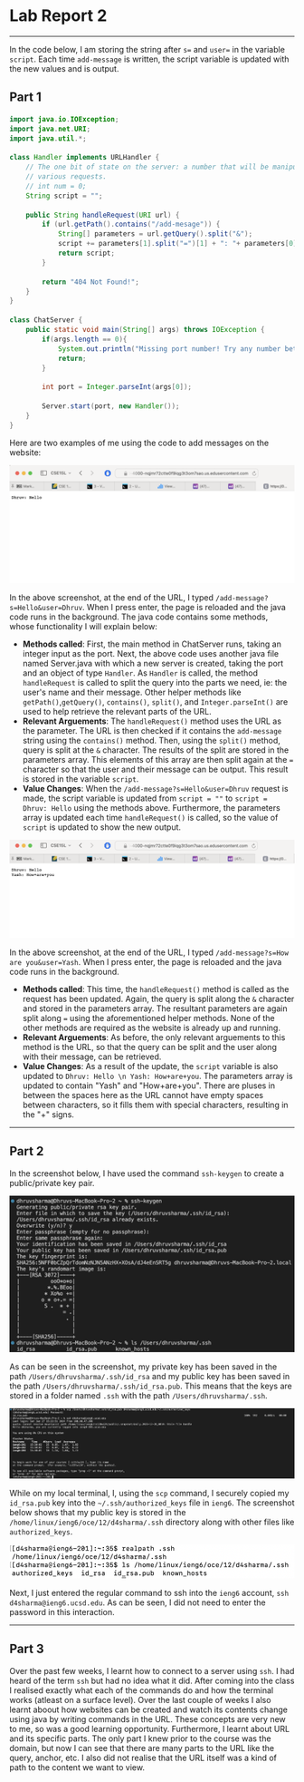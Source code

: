 # Lab Report 2
***
In the code below, I am storing the string after `s=` and `user=` in the variable `script`. Each time `add-message` is written, the script variable is updated with the new values and is output. 
## Part 1
```java
import java.io.IOException;
import java.net.URI;
import java.util.*;

class Handler implements URLHandler {
    // The one bit of state on the server: a number that will be manipulated by
    // various requests.
    // int num = 0;
    String script = "";

    public String handleRequest(URI url) {
        if (url.getPath().contains("/add-mesage")) {
            String[] parameters = url.getQuery().split("&");
            script += parameters[1].split("=")[1] + ": "+ parameters[0].split("=")[1] + '\n';
            return script;
        }
    
        return "404 Not Found!";
    }
}

class ChatServer {
    public static void main(String[] args) throws IOException {
        if(args.length == 0){
            System.out.println("Missing port number! Try any number between 1024 to 49151");
            return;
        }

        int port = Integer.parseInt(args[0]);

        Server.start(port, new Handler());
    }
}
```

Here are two examples of me using the code to add messages on the website:

![Image](SS3.png)

In the above screenshot, at the end of the URL, I typed `/add-message?s=Hello&user=Dhruv`. When I press enter, the page is reloaded and the java code runs in the background. The java code contains some methods, whose functionality I will explain below: 

* **Methods called**: First, the main method in ChatServer runs, taking an integer input as the port. Next, the above code uses another java file named Server.java with which a new server is created, taking the port and an object of type `Handler`. As `Handler` is called, the method `handleRequest` is called to split the query into the parts we need, ie: the user's name and their message. Other helper methods like `getPath()`,`getQuery()`, `contains()`, `split()`, and `Integer.parseInt()` are used to help retrieve the relevant parts of the URL.
* **Relevant Arguements**: The `handleRequest()` method uses the URL as the parameter. The URL is then checked if it contains the `add-message` string using the `contains()`
 method. Then, using the `split()` method, query is split at the `&` character. The results of the split are stored in the parameters array. This elements of this array are then split again at the `=` character so that the user and their message can be output. This result is stored in the variable `script`.
* **Value Changes**: When the `/add-message?s=Hello&user=Dhruv` request is made, the script variable is updated from `script = ""` to `script = Dhruv: Hello` using the methods above. Furthermore, the parameters array is updated each time `handleRequest()` is called, so the value of `script` is updated to show the new output.

![Image](SS4.png)

In the above screenshot, at the end of the URL, I typed  `/add-message?s=How are you&user=Yash`. When I press enter, the page is reloaded and the java code runs in the background. 

* **Methods called**: This time, the `handleRequest()` method is called as the request has been updated. Again, the query is split along the `&` character and stored in the parameters array. The resultant parameters are again split along `=` using the aforementioned helper methods. None of the other methods are required as the website is already up and running.
* **Relevant Arguements**: As before, the only relevant arguements to this method is the URL, so that the query can be split and the user along with their message, can be retrieved.
* **Value Changes**: As a result of the update, the `script` variable is also updated to `Dhruv: Hello \n Yash: How+are+you`. The parameters array is updated to contain "Yash" and "How+are+you". There are pluses in between the spaces here as the URL cannot have empty spaces between characters, so it fills them with special characters, resulting in the "+" signs. 

***
## Part 2
In the screenshot below, I have used the command `ssh-keygen` to create a public/private key pair. 

![Image](SS1.png)

As can be seen in the screenshot, my private key has been saved in the path `/Users/dhruvsharma/.ssh/id_rsa` and my public key has been saved in the path `/Users/dhruvsharma/.ssh/id_rsa.pub`. This means that the keys are stored in a folder named `.ssh` with the path `/Users/dhruvsharma/.ssh`.

![Image](SS2.png)

While on my local terminal, I, using the `scp` command, I securely copied my `id_rsa.pub` key into the `~/.ssh/authorized_keys` file in `ieng6`. The screenshot below shows that my public key is stored in the `/home/linux/ieng6/oce/12/d4sharma/.ssh` directory along with other files like `authorized_keys`.

![Image](SS5.png)


Next, I just entered the regular command to ssh into the `ieng6` account, `ssh d4sharma@ieng6.ucsd.edu`. As can be seen, I did not need to enter the password in this interaction. 
***
## Part 3
Over the past few weeks, I learnt how to connect to a server using `ssh`. I had heard of the term `ssh` but had no idea what it did. After coming into the class I realised exactly what each of the commands do and how the terminal works (atleast on a surface level). Over the last couple of weeks I also learnt aboout how websites can be created and watch its contents change using java by writing commands in the URL. These concepts are very new to me, so was a good learning opportunity. Furthermore, I learnt about URL and its specific parts. The only part I knew prior to the course was the domain, but now I can see that there are many parts to the URL like the query, anchor, etc. I also did not realise that the URL itself was a kind of path to the content we want to view.
